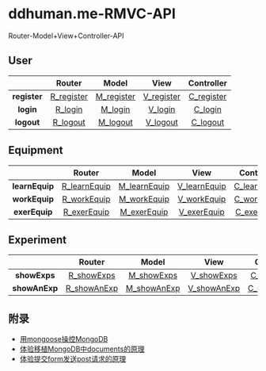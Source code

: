 # ddhuman.me-RMVC-API
Router-Model+View+Controller-API

## **User**

|              |    Router    |    Model     |     View     |  Controller  |
| :----------: | :----------: | :----------: | :----------: | :----------: |
| **register** | [R_register] | [M_register] | [V_register] | [C_register] |
|  **login**   |  [R_login]   |  [M_login]   |  [V_login]   |  [C_login]   |
|  **logout**  |  [R_logout]  |  [M_logout]  |  [V_logout]  |  [C_logout]  |

[R_register]: /chapters/user/register/R_register.md
[M_register]: /chapters/user/register/M_register.md
[V_register]: /chapters/user/register/V_register.md
[C_register]: /chapters/user/register/C_register.md
[R_login]: /chapters/user/login/R_login.md
[M_login]: /chapters/user/login/M_login.md
[V_login]: /chapters/user/login/V_login.md
[C_login]: /chapters/user/login/C_login.md
[R_logout]: /chapters/user/logout/R_logout.md
[M_logout]: /chapters/user/logout/M_logout.md
[V_logout]: /chapters/user/logout/V_logout.md
[C_logout]: /chapters/user/logout/C_logout.md

## **Equipment**

|              |    Router    |    Model     |     View     |  Controller  |
| :----------: | :----------: | :----------: | :----------: | :----------: |
| **learnEquip** | [R_learnEquip] | [M_learnEquip] | [V_learnEquip] | [C_learnEquip] |
| **workEquip**  | [R_workEquip]  | [M_workEquip]  | [V_workEquip]  | [C_workEquip]  |
| **exerEquip** | [R_exerEquip] | [M_exerEquip] | [V_exerEquip] | [C_exerEquip] |

[R_learnEquip]: /chapters/equipment/learnEquip/R_learnEquip.md
[M_learnEquip]: /chapters/equipment/learnEquip/M_learnEquip.md
[V_learnEquip]: /chapters/equipment/learnEquip/V_learnEquip.md
[C_learnEquip]: /chapters/equipment/learnEquip/C_learnEquip.md
[R_workEquip]: /chapters/equipment/workEquip/R_workEquip.md
[M_workEquip]: /chapters/equipment/workEquip/M_workEquip.md
[V_workEquip]: /chapters/equipment/workEquip/V_workEquip.md
[C_workEquip]: /chapters/equipment/workEquip/C_workEquip.md
[R_exerEquip]: /chapters/equipment/exerEquip/R_exerEquip.md
[M_exerEquip]: /chapters/equipment/exerEquip/M_exerEquip.md
[V_exerEquip]: /chapters/equipment/exerEquip/V_exerEquip.md
[C_exerEquip]: /chapters/equipment/exerEquip/C_exerEquip.md

## **Experiment**

|              |    Router    |    Model     |     View     |  Controller  |
| :----------: | :----------: | :----------: | :----------: | :----------: |
|**showExps** | [R_showExps] | [M_showExps] | [V_showExps] | [C_showExps] |
|**showAnExp**|[R_showAnExp]|[M_showAnExp]|[V_showAnExp]|[C_showAnExp]|

[R_showExps]: /chapters/Exp/showExps/R_showExps.md
[M_showExps]: /chapters/Exp/showExps/M_showExps.md
[V_showExps]: /chapters/Exp/showExps/V_showExps.md
[C_showExps]: /chapters/Exp/showExps/C_showExps.md
[R_showAnExp]: /chapters/Exp/showAnExp/R_showAnExp.md
[M_showAnExp]: /chapters/Exp/showAnExp/M_showAnExp.md
[V_showAnExp]: /chapters/Exp/showAnExp/V_showAnExp.md
[C_showAnExp]: /chapters/Exp/showAnExp/C_showAnExp.md

## 附录

  - [用mongoose操控MongoDB](/chapters/附录/用mongoose操控MongoDB.md)
  - [体验移植MongoDB中documents的原理](/chapters/附录/体验移植MongoDB中documents的原理.md)
  - [体验提交form发送post请求的原理](/chapters/附录/体验提交form发送post请求的原理.md)

